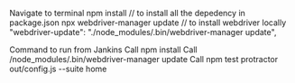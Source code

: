 Navigate to terminal
npm install // to install all the depedency in package.json
npx webdriver-manager update // to install webdriver locally
"webdriver-update": "./node_modules/.bin/webdriver-manager update",

Command to run from Jankins
Call npm install
Call /node_modules/.bin/webdriver-manager update
Call npm test
protractor out/config.js --suite home